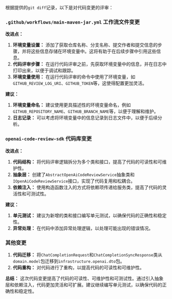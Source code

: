 根据提供的`git diff`记录，以下是对代码变更的评审：

### `.github/workflows/main-maven-jar.yml` 工作流文件变更

**改进点：**
1. **环境变量设置：** 添加了获取仓库名称、分支名称、提交作者和提交信息的步骤，并将这些信息存储在环境变量中。这将有助于在后续步骤中引用这些信息。
2. **代码评审步骤：** 在运行代码评审之前，先获取环境变量中的信息，并在日志中打印出来，以便于调试和跟踪。
3. **环境变量使用：** 在运行代码评审的命令中使用了环境变量，如`GITHUB_REVIEW_LOG_URI`、`GITHUB_TOKEN`等，这使得配置更加灵活。

**建议：**
1. **环境变量命名：** 建议使用更具描述性的环境变量命名，例如`GITHUB_REPOSITORY_NAME`、`GITHUB_BRANCH_NAME`等，以便于理解和维护。
2. **日志记录：** 可以考虑将环境变量中的信息记录到日志文件中，以便于后续分析。

### `openai-code-review-sdk` 代码库变更

**改进点：**
1. **代码结构：** 将代码评审逻辑拆分为多个类和接口，提高了代码的可读性和可维护性。
2. **抽象层：** 创建了`AbstractOpenAiCodeReviewService`抽象类和`IOpenAiCodeReviewService`接口，实现了代码复用和松耦合。
3. **依赖注入：** 使用构造函数注入的方式将依赖项传递给服务类，提高了代码的灵活性和可测试性。

**建议：**
1. **单元测试：** 建议为新增的类和接口编写单元测试，以确保代码的正确性和稳定性。
2. **异常处理：** 在代码中添加异常处理逻辑，以处理可能出现的错误情况。

### 其他变更

1. **代码迁移：** 将`ChatCompletionRequest`和`ChatCompletionSyncResponse`类从`domain.model`包迁移到`infrastructure.openai.dto`包。
2. **代码重构：** 对代码进行了重构，以提高代码的可读性和可维护性。

**总结：**
这次代码变更提高了代码的可读性、可维护性和可测试性。通过引入抽象层和依赖注入，代码更加灵活和可扩展。建议继续编写单元测试，以确保代码的正确性和稳定性。